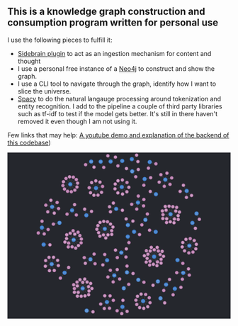 
## This is a knowledge graph construction and consumption program written for personal use

I use the following pieces to fulfill it:
- [Sidebrain plugin](https://chrome.google.com/webstore/detail/sidebrain/mihpmbkcaoflflkphiejdclncabcmjbj) to act as an ingestion mechanism for content and thought
- I use a personal free instance of a [Neo4j](https://neo4j.com/) to construct and show the graph. 
- I use a CLI tool to navigate through the graph, identify how I want to slice the universe.
- [Spacy](https://spacy.io/) to do the natural langauge processing around tokenization and entity recognition. I add to the pipeline a couple of third party libraries such as tf-idf to test if the model gets better. It's still in there haven't removed it even though I am not using it. 

Few links that may help:
[A youtube demo and explanation of the backend of this codebase](https://youtu.be/JjIIGAORziM))

![A screenshot of my self-organizing Knowledge Graph](media/KG.png "A screenshot of my self-organizing Knowledge Graph")
